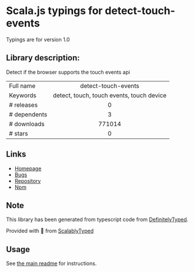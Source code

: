 
# Scala.js typings for detect-touch-events

Typings are for version 1.0

## Library description:
Detect if the browser supports the touch events api

|                    |                 |
| ------------------ | :-------------: |
| Full name          | detect-touch-events |
| Keywords           | detect, touch, touch events, touch device |
| # releases         | 0 |
| # dependents       | 3 |
| # downloads        | 771014 |
| # stars            | 0 |

## Links
- [Homepage](https://github.com/rafrex/detect-touch-events#readme)
- [Bugs](https://github.com/rafrex/detect-touch-events/issues)
- [Repository](https://github.com/rafrex/detect-touch-events)
- [Npm](https://www.npmjs.com/package/detect-touch-events)
    


## Note
This library has been generated from typescript code from [DefinitelyTyped](https://definitelytyped.org).

Provided with :purple_heart: from [ScalablyTyped](https://github.com/oyvindberg/ScalablyTyped)

## Usage
See [the main readme](../../readme.md) for instructions.


